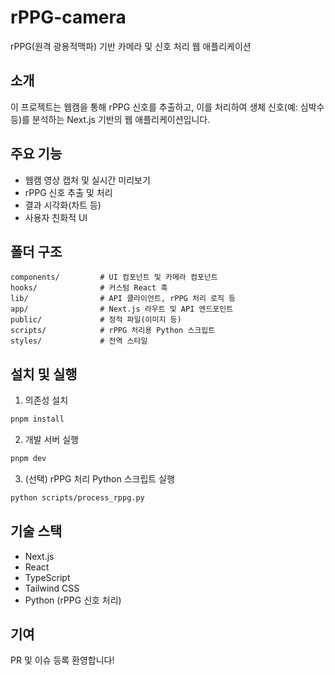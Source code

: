# rPPG-camera

rPPG(원격 광용적맥파) 기반 카메라 및 신호 처리 웹 애플리케이션

## 소개

이 프로젝트는 웹캠을 통해 rPPG 신호를 추출하고, 이를 처리하여 생체 신호(예: 심박수 등)를 분석하는 Next.js 기반의 웹 애플리케이션입니다.

## 주요 기능

- 웹캠 영상 캡처 및 실시간 미리보기
- rPPG 신호 추출 및 처리
- 결과 시각화(차트 등)
- 사용자 친화적 UI

## 폴더 구조

```
components/         # UI 컴포넌트 및 카메라 컴포넌트
hooks/              # 커스텀 React 훅
lib/                # API 클라이언트, rPPG 처리 로직 등
app/                # Next.js 라우트 및 API 엔드포인트
public/             # 정적 파일(이미지 등)
scripts/            # rPPG 처리용 Python 스크립트
styles/             # 전역 스타일
```

## 설치 및 실행

1. 의존성 설치

```bash
pnpm install
```

2. 개발 서버 실행

```bash
pnpm dev
```

3. (선택) rPPG 처리 Python 스크립트 실행

```bash
python scripts/process_rppg.py
```

## 기술 스택

- Next.js
- React
- TypeScript
- Tailwind CSS
- Python (rPPG 신호 처리)

## 기여

PR 및 이슈 등록 환영합니다!
